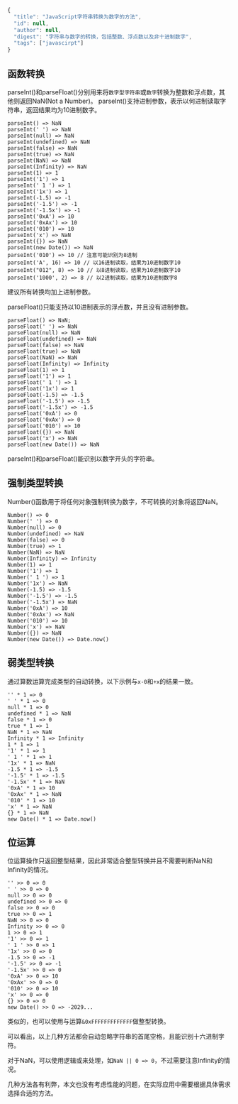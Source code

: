 ```js
{
  "title": "JavaScript字符串转换为数字的方法",
  "id": null,
  "author": null,
  "digest": "字符串与数字的转换，包括整数、浮点数以及非十进制数字",
  "tags": ["javascirpt"]
}
```

## 函数转换
parseInt()和parseFloat()分别用来将`数字型字符串`或`数字`转换为整数和浮点数，其他则返回NaN(Not a Number)。
parseInt()支持进制参数，表示以何进制读取字符串，返回结果均为10进制数字。
```
parseInt() => NaN
parseInt(' ') => NaN
parseInt(null) => NaN
parseInt(undefined) => NaN
parseInt(false) => NaN
parseInt(true) => NaN
parseInt(NaN) => NaN
parseInt(Infinity) => NaN
parseInt(1) => 1
parseInt('1') => 1
parseInt(' 1 ') => 1
parseInt('1x') => 1
parseInt(-1.5) => -1
parseInt('-1.5') => -1
parseInt('-1.5x') => -1
parseInt('0xA') => 10
parseInt('0xAx') => 10
parseInt('010') => 10
parseInt('x') => NaN
parseInt({}) => NaN
parseInt(new Date()) => NaN
parseInt('010') => 10 // 注意可能识别为8进制
parseInt('A', 16) => 10 // 以16进制读取，结果为10进制数字10
parseInt("012", 8) => 10 // 以8进制读取，结果为10进制数字10
parseInt('1000', 2) => 8 // 以2进制读取，结果为10进制数字8
```
建议所有转换均加上进制参数。

parseFloat()只能支持以10进制表示的浮点数，并且没有进制参数。
```
parseFloat() => NaN;
parseFloat(' ') => NaN
parseFloat(null) => NaN
parseFloat(undefined) => NaN
parseFloat(false) => NaN
parseFloat(true) => NaN
parseFloat(NaN) => NaN
parseFloat(Infinity) => Infinity
parseFloat(1) => 1
parseFloat('1') => 1
parseFloat(' 1 ') => 1
parseFloat('1x') => 1
parseFloat(-1.5) => -1.5
parseFloat('-1.5') => -1.5
parseFloat('-1.5x') => -1.5
parseFloat('0xA') => 0
parseFloat('0xAx') => 0
parseFloat('010') => 10
parseFloat({}) => NaN
parseFloat('x') => NaN
parseFloat(new Date()) => NaN
```
parseInt()和parseFloat()能识别以数字开头的字符串。

## 强制类型转换
Number()函数用于将任何对象强制转换为数字，不可转换的对象将返回NaN。
```
Number() => 0
Number(' ') => 0
Number(null) => 0
Number(undefined) => NaN
Number(false) => 0
Number(true) => 1
Number(NaN) => NaN
Number(Infinity) => Infinity
Number(1) => 1
Number('1') => 1
Number(' 1 ') => 1
Number('1x') => NaN
Number(-1.5) => -1.5
Number('-1.5') => -1.5
Number('-1.5x') => NaN
Number('0xA') => 10
Number('0xAx') => NaN
Number('010') => 10
Number('x') => NaN
Number({}) => NaN
Number(new Date()) => Date.now()
```

## 弱类型转换
通过算数运算完成类型的自动转换，以下示例与`x-0`和`+x`的结果一致。
```
'' * 1 => 0
' ' * 1 => 0
null * 1 => 0
undefined * 1 => NaN
false * 1 => 0
true * 1 => 1
NaN * 1 => NaN
Infinity * 1 => Infinity
1 * 1 => 1
'1' * 1 => 1
' 1 ' * 1 => 1
'1x' * 1 => NaN
-1.5 * 1 => -1.5
'-1.5' * 1 => -1.5
'-1.5x' * 1 => NaN
'0xA' * 1 => 10
'0xAx' * 1 => NaN
'010' * 1 => 10
'x' * 1 => NaN
{} * 1 => NaN
new Date() * 1 => Date.now()
```

## 位运算
位运算操作只返回整型结果，因此非常适合整型转换并且不需要判断NaN和Infinity的情况。
```
'' >> 0 => 0
' ' >> 0 => 0
null >> 0 => 0
undefined >> 0 => 0
false >> 0 => 0
true >> 0 => 1
NaN >> 0 => 0
Infinity >> 0 => 0
1 >> 0 => 1
'1' >> 0 => 1
' 1 ' >> 0 => 1
'1x' >> 0 => 0
-1.5 >> 0 => -1
'-1.5' >> 0 => -1
'-1.5x' >> 0 => 0
'0xA' >> 0 => 10
'0xAx' >> 0 => 0
'010' >> 0 => 10
'x' >> 0 => 0
{} >> 0 => 0
new Date() >> 0 => -2029...
```
类似的，也可以使用与运算`&0xFFFFFFFFFFFFF`做整型转换。

可以看出，以上几种方法都会自动忽略字符串的首尾空格，且能识别十六进制字符。

对于NaN，可以使用逻辑或来处理，如`NaN || 0 => 0`，不过需要注意Infinity的情况。

几种方法各有利弊，本文也没有考虑性能的问题，在实际应用中需要根据具体需求选择合适的方法。
